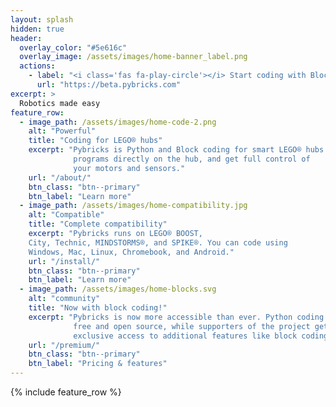 ```yaml
---
layout: splash
hidden: true
header:
  overlay_color: "#5e616c"
  overlay_image: /assets/images/home-banner_label.png
  actions:
    - label: "<i class='fas fa-play-circle'></i> Start coding with Blocks & Python!"
      url: "https://beta.pybricks.com"
excerpt: >
  Robotics made easy
feature_row:
  - image_path: /assets/images/home-code-2.png
    alt: "Powerful"
    title: "Coding for LEGO® hubs"
    excerpt: "Pybricks is Python and Block coding for smart LEGO® hubs. Run
              programs directly on the hub, and get full control of
              your motors and sensors."
    url: "/about/"
    btn_class: "btn--primary"
    btn_label: "Learn more"
  - image_path: /assets/images/home-compatibility.jpg
    alt: "Compatible"
    title: "Complete compatibility"
    excerpt: "Pybricks runs on LEGO® BOOST,
    City, Technic, MINDSTORMS®, and SPIKE®. You can code using
    Windows, Mac, Linux, Chromebook, and Android."
    url: "/install/"
    btn_class: "btn--primary"
    btn_label: "Learn more"
  - image_path: /assets/images/home-blocks.svg
    alt: "community"
    title: "Now with block coding!"
    excerpt: "Pybricks is now more accessible than ever. Python coding is
              free and open source, while supporters of the project get
              exclusive access to additional features like block coding."
    url: "/premium/"
    btn_class: "btn--primary"
    btn_label: "Pricing & features"      
---
```


{% include feature_row %}
